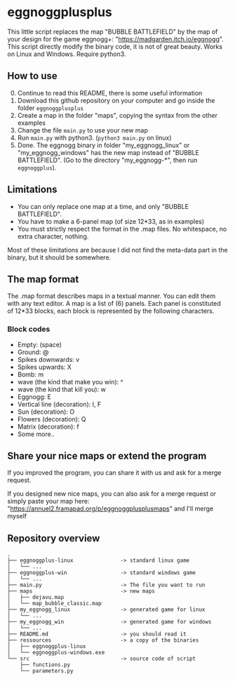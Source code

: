 # eggnoggplusplus #

This little script replaces the map "BUBBLE BATTLEFIELD" by the map of your design for the game eggnogg+: "https://madgarden.itch.io/eggnogg".
This script directly modify the binary code, it is not of great beauty.
Works on Linux and Windows. Require python3.

## How to use ##
0. Continue to read this README, there is some useful information
1. Download this github repository on your computer and go inside the folder `eggnoggplusplus` 
2. Create a map in the folder "maps", copying the syntax from the other examples
3. Change the file `main.py` to use your new map
4. Run `main.py` with python3. (`python3 main.py` on linux)
5. Done. The eggnogg binary in folder "my_eggnogg_linux" or "my_eggnogg_windows" has the new map instead of "BUBBLE BATTLEFIELD". (Go to the directory "my_eggnogg-\*", then run `eggnoggplus`).


## Limitations ##
- You can only replace one map at a time, and only "BUBBLE BATTLEFIELD".
- You have to make a 6-panel map (of size 12*33, as in examples)
- You must strictly respect the format in the .map files. No whitespace, no extra character, nothing.

Most of these limitations are because I did not find the meta-data part in the binary, but it should be somewhere.

## The map format ##
The .map format describes maps in a textual manner. You can edit them with any text editor.
A map is a list of (6) panels. Each panel is constituted of 12*33 blocks, each block is represented by the following characters.
### Block codes ###
- Empty:   (space)
- Ground: @
- Spikes downwards: v
- Spikes upwards: X
- Bomb: m
- wave (the kind that make you win): ^
- wave (the kind that kill you): w
- Eggnogg: E
- Vertical line (decoration): I, F
- Sun (decoration): O
- Flowers (decoration): Q
- Matrix (decoration): f
- Some more..

## Share your nice maps or extend the program ##
If you improved the program, you can share it with us and ask for a merge request.

If you designed new nice maps, you can also ask for a merge request or simply paste your map here: "https://annuel2.framapad.org/p/eggnoggplusplusmaps" and I'll merge myself


## Repository overview ##
```
.
├── eggnoggplus-linux               -> standard linux game
│   └── ...
├── eggnoggplus-win                 -> standard windows game
│   └── ...
├── main.py                         -> The file you want to run
├── maps                            -> new maps 
│   ├── dejavu.map
│   └── map_bubble_classic.map
├── my_eggnogg_linux                -> generated game for linux 
│   └── ...
├── my_eggnogg_win                  -> generated game for windows 
│   └── ...
├── README.md                       -> you should read it
├── ressources                      -> a copy of the binaries
│   ├── eggnoggplus-linux
│   └── eggnoggplus-windows.exe
└── src                             -> source code of script
    ├── functions.py
    └── parameters.py
```
